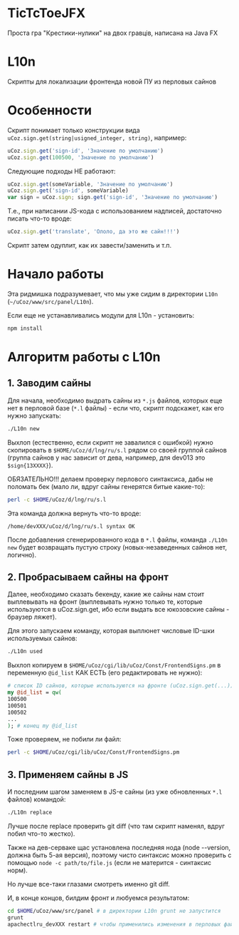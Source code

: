 # TicTcToeJFX

Проста гра "Крестики-нулики" на двох гравців, написана на Java FX


# L10n

Скрипты для локализации фронтенда новой ПУ из перловых сайнов

# Особенности

Скрипт понимает только конструкции вида ```uCoz.sign.get(string|usigned_integer, string)```, например:

```javascript
uCoz.sign.get('sign-id', 'Значение по умолчанию')
uCoz.sign.get(100500, 'Значение по умолчанию')
```

Следующие подходы НЕ работают:

```javascript
uCoz.sign.get(someVariable, 'Значение по умолчанию')
uCoz.sign.get('sign-id', someVariable)
var sign = uCoz.sign; sign.get('sign-id', 'Значение по умолчанию')
```

Т.е., при написании JS-кода с использованием надписей, достаточно писать что-то вроде:
```javascript
uCoz.sign.get('translate', 'Ололо, да это же сайн!!!')
```

Скрипт затем одуплит, как их завести/заменить и т.п.

# Начало работы

Эта ридмишка подразумевает, что мы уже сидим в директории ```L10n``` (```~/uCoz/www/src/panel/L10n```).

Если еще не устанавливались модули для L10n - установить:
```bash
npm install
```

# Алгоритм работы с L10n

## 1. Заводим сайны

Для начала, необходимо выдрать сайны из ```*.js``` файлов, которых еще нет в перловой базе (```*.l``` файлы) - если что, скрипт подскажет, как его нужно запускать:

```bash
./L10n new
```

Выхлоп (естественно, если скрипт не завалился с ошибкой) нужно скопировать в ```$HOME/uCoz/d/lng/ru/s.l``` рядом со своей группой сайнов (группа сайнов у нас зависит от дева, например, для dev013 это ```$sign{13XXXX}```).

ОБЯЗАТЕЛЬНО!!! делаем проверку перлового синтаксиса, дабы не поломать бек (мало ли, вдруг сайны генерятся битые какие-то):
```bash
perl -c $HOME/uCoz/d/lng/ru/s.l
```

Эта команда должна вернуть что-то вроде:
```
/home/devXXX/uCoz/d/lng/ru/s.l syntax OK
```

После добавления сгенерированного кода в ```*.l``` файлы, команда ```./L10n new``` будет возвращать пустую строку (новых-незаведенных сайнов нет, логично).

## 2. Пробрасываем сайны на фронт

Далее, необходимо сказать бекенду, какие же сайны нам стоит выплевывать на фронт (выплевывать нужно только те, которые используются в uCoz.sign.get, ибо если выдать все юкозовские сайны - браузер ляжет).

Для этого запускаем команду, которая выплюнет числовые ID-шки используемых сайнов:

```bash
./L10n used
```

Выхлоп копируем в ```$HOME/uCoz/cgi/lib/uCoz/Const/FrontendSigns.pm``` в переменную ```@id_list``` КАК ЕСТЬ (его редактировать не нужно):

```perl
# список ID сайнов, которые используются на фронте (uCoz.sign.get(...)):
my @id_list = qw(
100500
100501
100502
...
); # конец my @id_list
```

Тоже проверяем, не побили ли файл:

```bash
perl -c $HOME/uCoz/cgi/lib/uCoz/Const/FrontendSigns.pm
```

## 3. Применяем сайны в JS

И последним шагом заменяем в JS-е сайны (из уже обновленных ```*.l``` файлов) командой:

```bash
./L10n replace
```

Лучше после replace проверить git diff (что там скрипт наменял, вдруг побил что-то жестко).

Также на дев-серваке щас установлена последняя нода (node --version, должна быть 5-ая версия), поэтому чисто синтаксис можно проверить с помощью ```node -c path/to/file.js``` (если не матерится - синтаксис норм).

Но лучше все-таки глазами смотреть именно git diff.

И, в конце концов, билдим фронт и любуемся результатом:
```bash
cd $HOME/uCoz/www/src/panel # в директории L10n grunt не запустится
grunt
apachectlru_devXXX restart # чтобы применились изменения в перловых файлах
```
